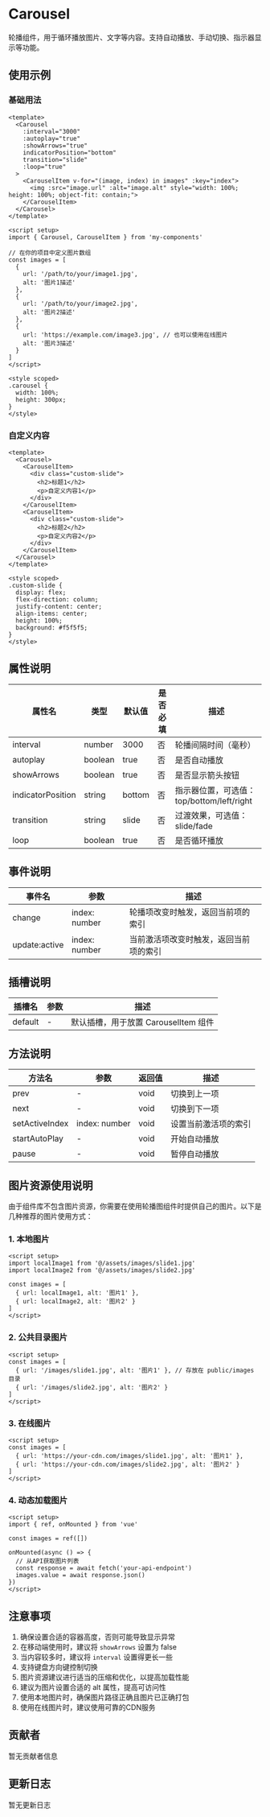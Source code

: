 # Carousel

轮播组件，用于循环播放图片、文字等内容。支持自动播放、手动切换、指示器显示等功能。

## 使用示例

### 基础用法
```vue
<template>
  <Carousel
    :interval="3000"
    :autoplay="true"
    :showArrows="true"
    indicatorPosition="bottom"
    transition="slide"
    :loop="true"
  >
    <CarouselItem v-for="(image, index) in images" :key="index">
      <img :src="image.url" :alt="image.alt" style="width: 100%; height: 100%; object-fit: contain;">
    </CarouselItem>
  </Carousel>
</template>

<script setup>
import { Carousel, CarouselItem } from 'my-components'

// 在你的项目中定义图片数组
const images = [
  {
    url: '/path/to/your/image1.jpg',
    alt: '图片1描述'
  },
  {
    url: '/path/to/your/image2.jpg',
    alt: '图片2描述'
  },
  {
    url: 'https://example.com/image3.jpg', // 也可以使用在线图片
    alt: '图片3描述'
  }
]
</script>

<style scoped>
.carousel {
  width: 100%;
  height: 300px;
}
</style>
```

### 自定义内容
```vue
<template>
  <Carousel>
    <CarouselItem>
      <div class="custom-slide">
        <h2>标题1</h2>
        <p>自定义内容1</p>
      </div>
    </CarouselItem>
    <CarouselItem>
      <div class="custom-slide">
        <h2>标题2</h2>
        <p>自定义内容2</p>
      </div>
    </CarouselItem>
  </Carousel>
</template>

<style scoped>
.custom-slide {
  display: flex;
  flex-direction: column;
  justify-content: center;
  align-items: center;
  height: 100%;
  background: #f5f5f5;
}
</style>
```

## 属性说明

| 属性名 | 类型 | 默认值 | 是否必填 | 描述 |
|--------|------|--------|----------|------|
| interval | number | 3000 | 否 | 轮播间隔时间（毫秒） |
| autoplay | boolean | true | 否 | 是否自动播放 |
| showArrows | boolean | true | 否 | 是否显示箭头按钮 |
| indicatorPosition | string | bottom | 否 | 指示器位置，可选值：top/bottom/left/right |
| transition | string | slide | 否 | 过渡效果，可选值：slide/fade |
| loop | boolean | true | 否 | 是否循环播放 |

## 事件说明

| 事件名 | 参数 | 描述 |
|--------|------|------|
| change | index: number | 轮播项改变时触发，返回当前项的索引 |
| update:active | index: number | 当前激活项改变时触发，返回当前项的索引 |

## 插槽说明

| 插槽名 | 参数 | 描述 |
|--------|------|------|
| default | - | 默认插槽，用于放置 CarouselItem 组件 |

## 方法说明

| 方法名 | 参数 | 返回值 | 描述 |
|--------|------|--------|------|
| prev | - | void | 切换到上一项 |
| next | - | void | 切换到下一项 |
| setActiveIndex | index: number | void | 设置当前激活项的索引 |
| startAutoPlay | - | void | 开始自动播放 |
| pause | - | void | 暂停自动播放 |

## 图片资源使用说明

由于组件库不包含图片资源，你需要在使用轮播图组件时提供自己的图片。以下是几种推荐的图片使用方式：

### 1. 本地图片
```vue
<script setup>
import localImage1 from '@/assets/images/slide1.jpg'
import localImage2 from '@/assets/images/slide2.jpg'

const images = [
  { url: localImage1, alt: '图片1' },
  { url: localImage2, alt: '图片2' }
]
</script>
```

### 2. 公共目录图片
```vue
<script setup>
const images = [
  { url: '/images/slide1.jpg', alt: '图片1' }, // 存放在 public/images 目录
  { url: '/images/slide2.jpg', alt: '图片2' }
]
</script>
```

### 3. 在线图片
```vue
<script setup>
const images = [
  { url: 'https://your-cdn.com/images/slide1.jpg', alt: '图片1' },
  { url: 'https://your-cdn.com/images/slide2.jpg', alt: '图片2' }
]
</script>
```

### 4. 动态加载图片
```vue
<script setup>
import { ref, onMounted } from 'vue'

const images = ref([])

onMounted(async () => {
  // 从API获取图片列表
  const response = await fetch('your-api-endpoint')
  images.value = await response.json()
})
</script>
```

## 注意事项

1. 确保设置合适的容器高度，否则可能导致显示异常
2. 在移动端使用时，建议将 `showArrows` 设置为 false
3. 当内容较多时，建议将 `interval` 设置得更长一些
4. 支持键盘方向键控制切换
5. 图片资源建议进行适当的压缩和优化，以提高加载性能
6. 建议为图片设置合适的 alt 属性，提高可访问性
7. 使用本地图片时，确保图片路径正确且图片已正确打包
8. 使用在线图片时，建议使用可靠的CDN服务

## 贡献者

暂无贡献者信息

## 更新日志

暂无更新日志